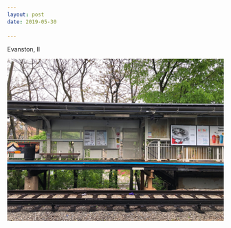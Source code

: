 ```yaml
---
layout: post
date: 2019-05-30

---
```

Evanston, Il

<img src="/assets/images/62A33133-7BE3-429A-97DE-5D0C100BD348.jpeg" />
